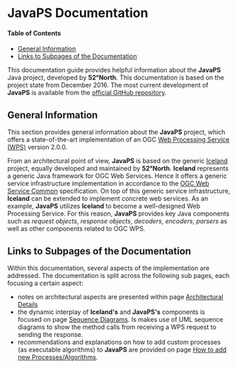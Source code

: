 JavaPS Documentation
====================

#### Table of Contents

<!-- START doctoc generated TOC please keep comment here to allow auto update -->
<!-- DON'T EDIT THIS SECTION, INSTEAD RE-RUN doctoc TO UPDATE -->
<!-- DON'T EDIT THIS SECTION, INSTEAD RE-RUN doctoc TO UPDATE -->

- [General Information](#general-information)
- [Links to Subpages of the Documentation](#links-to-subpages-of-the-documentation)

<!-- END doctoc generated TOC please keep comment here to allow auto update -->

This documentation guide provides helpful information about the **JavaPS** Java project, developed by **52°North**. This documentation is based on the project state from December 2016. The most current development of **JavaPS** is available from the [official GitHub repository](https://github.com/52North/javaps).

General Information
-------------------

This section provides general information about the **JavaPS** project, which offers a state-of-the-art implementation of an OGC [Web Processing Service (WPS)](http://www.opengeospatial.org/standards/wps) version 2.0.0.

From an architectural point of view, **JavaPS** is based on the generic [Iceland](https://github.com/52North/iceland) project, equally developed and maintained by **52°North**. **Iceland** represents a generic Java framework for OGC Web Services. Hence it offers a generic service infrastructure implementation in accordance to the [OGC Web Service Common](http://www.opengeospatial.org/standards/common) specification. On top of this generic service infrastructure, **Iceland** can be extended to implement concrete web services. As an example, **JavaPS** utilizes **Iceland** to become a well-designed Web Processing Service. For this reason, **JavaPS** provides key Java components such as *request objects*, *response objects*, *decoders*, *encoders*, *parsers* as well as other components related to OGC WPS.

Links to Subpages of the Documentation
--------------------------------------

Within this documentation, several aspects of the implementation are addressed. The documentation is split across the following sub pages, each focusing a certain aspect:

-	notes on architectural aspects are presented within page [Architectural Details](./architecture/architecture.markdown)
-	the dynamic interplay of **Iceland's** and **JavaPS's** components is focused on page [Sequence Diagrams](./sequence_diagrams/sequence_diagrams.markdown). Is makes use of UML sequence diagrams to show the method calls from receiving a WPS request to sending the response.
-	recommendations and explanations on how to add custom processes (as executable algorithms) to **JavaPS** are provided on page [How to add new Processes/Algorithms](./algorithm_definition/algorithm_definition.markdown).
